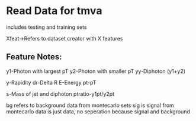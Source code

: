 # Read Data for tmva 

includes testing and training sets

Xfeat->Refers to dataset creator with X features 
  
## Feature Notes: 
y1-Photon with largest pT
y2-Photon with smaller pT 
yy-Diphoton (y1+y2)

y-Rapidity 
dr-Delta R 
E-Energy 
pt-pT

s-Mass of jet and diphoton 
ptratio-y1pt/y2pt

bg refers to background data from montecarlo sets 
sig is signal from montecarlo 
data is just data, no seperation because signal and background 



